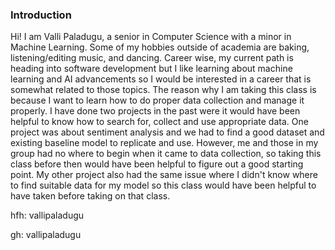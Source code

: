 ### Introduction

Hi! I am Valli Paladugu, a senior in Computer Science with a minor in Machine Learning. Some of my hobbies outside of academia are baking, listening/editing music, and dancing. Career wise, my current path is heading into software development but I like learning about machine learning and AI advancements so I would be interested in a career that is somewhat related to those topics. The reason why I am taking this class is because I want to learn how to do proper data collection and manage it properly. I have done two projects in the past were it would have been helpful to know how to search for, collect and use appropriate data. One project was about sentiment analysis and we had to find a good dataset and existing baseline model to replicate and use. However, me and those in my group had no where to begin when it came to data collection, so taking this class before then would have been helpful to figure out a good starting point. My other project also had the same issue where I didn't know where to find suitable data for my model so this class would have been helpful to have taken before taking on that class. 

hfh: vallipaladugu

gh: vallipaladugu